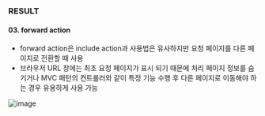 ### RESULT

#### 03. forward action
- forward action은 include action과 사용법은 유사하지만 요청 페이지를 다른 페이지로 전환할 때 사용
- 브라우저 URL 창에는 최초 요청 페이지가 표시 되기 때문에 처리 페이지 정보를 숨기거나 MVC 패턴의 컨트롤러와 같이 특정 기능 수행 후 다른 페이지로 이동해야 하는 경우 유용하게 사용 가능

![image](https://user-images.githubusercontent.com/85846475/123023565-8e7d2c80-d412-11eb-96c3-d538fdd3e3f7.png)
